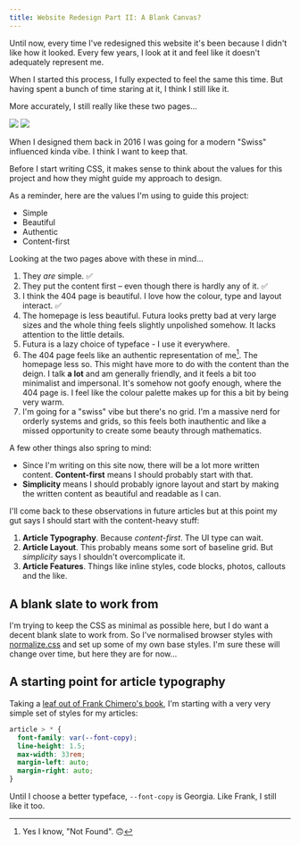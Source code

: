 ```yaml
---
title: Website Redesign Part II: A Blank Canvas?
---
```


Until now, every time I've redesigned this website it's been because I didn't like how it looked. Every few years, I look at it and feel like it doesn't adequately represent me.

When I started this process, I fully expected to feel the same this time. But having spent a bunch of time staring at it, I think I still like it. 

More accurately, I still really like these two pages...

![](/uploads/2020-03-17-dasmith1)
![](/uploads/2020-03-17-dasmith2)

When I designed them back in 2016 I was going for a modern "Swiss" influenced kinda vibe. I think I want to keep that.

Before I start writing CSS, it makes sense to think about the values for this project and how they might guide my approach to design.

As a reminder, here are the values I'm using to guide this project:

* Simple
* Beautiful
* Authentic
* Content-first

Looking at the two pages above with these in mind...

1. They *are* simple. ✅
2. They put the content first – even though there is hardly any of it. ✅
2. I think the 404 page is beautiful. I love how the colour, type and layout interact. ✅
3. The homepage is less beautiful. Futura looks pretty bad at very large sizes and the whole thing feels slightly unpolished somehow. It lacks attention to the little details.
4. Futura is a lazy choice of typeface - I use it everywhere.
5. The 404 page feels like an authentic representation of me[^1]. The homepage less so. This might have more to do with the content than the deign. I talk **a lot** and am generally friendly, and it feels a bit too minimalist and impersonal. It's somehow not goofy enough, where the 404 page is. I feel like the colour palette makes up for this a bit by being very warm.
6. I'm going for a "swiss" vibe but there's no grid. I'm a massive nerd for orderly systems and grids, so this feels both inauthentic and like a missed opportunity to create some beauty through mathematics.

A few other things also spring to mind:

* Since I'm writing on this site now, there will be a lot more written content. **Content-first** means I should probably start with that.
* **Simplicity** means I should probably ignore layout and start by making the written content as beautiful and readable as I can.

I'll come back to these observations in future articles but at this point my gut says I should start with the content-heavy stuff:

1. **Article Typography**. Because _content-first_. The UI type can wait.
2. **Article Layout**. This probably means some sort of baseline grid. But _simplicity_ says I shouldn't overcomplicate it.
3. **Article Features**. Things like inline styles, code blocks, photos, callouts and the like.


## A blank slate to work from

I'm trying to keep the CSS as minimal as possible here, but I do want a decent blank slate to work from. So I've normalised browser styles with [normalize.css](https://necolas.github.io/normalize.css/) and set up some of my own base styles. I'm sure these will change over time, but here they are for now...

<script src="https://gist.github.com/dannysmith/980e1f6b4c9e44ae39c563a15a5a84a9.js"></script>

## A starting point for article typography

Taking a [leaf out of Frank Chimero's book](https://frankchimero.com/blog/2020/redesign-this-design/), I'm starting with a very very simple set of styles for my articles:


```scss
article > * {
  font-family: var(--font-copy);
  line-height: 1.5;
  max-width: 33rem;
  margin-left: auto;
  margin-right: auto;
}
```

Until I choose a better typeface, `--font-copy` is Georgia. Like Frank, I still like it too.


[^1]: Yes I know, "Not Found". 🙃